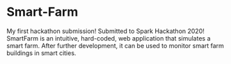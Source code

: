 # Smart-Farm
My first hackathon submission! Submitted to Spark Hackathon 2020!
SmartFarm is an intuitive, hard-coded, web application that simulates a smart farm.
After further development, it can be used to monitor smart farm buildings in smart cities.
